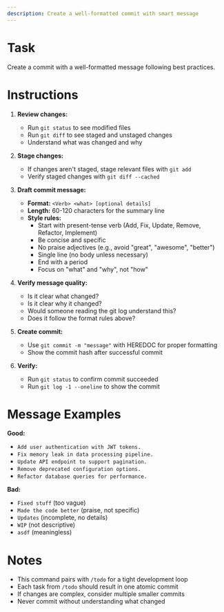```yaml
---
description: Create a well-formatted commit with smart message
---
```


# Task

Create a commit with a well-formatted message following best practices.

# Instructions

1. **Review changes:**
   - Run `git status` to see modified files
   - Run `git diff` to see staged and unstaged changes
   - Understand what was changed and why

2. **Stage changes:**
   - If changes aren't staged, stage relevant files with `git add`
   - Verify staged changes with `git diff --cached`

3. **Draft commit message:**
   - **Format:** `<Verb> <what> [optional details]`
   - **Length:** 60-120 characters for the summary line
   - **Style rules:**
     - Start with present-tense verb (Add, Fix, Update, Remove, Refactor, Implement)
     - Be concise and specific
     - No praise adjectives (e.g., avoid "great", "awesome", "better")
     - Single line (no body unless necessary)
     - End with a period
     - Focus on "what" and "why", not "how"

4. **Verify message quality:**
   - Is it clear what changed?
   - Is it clear why it changed?
   - Would someone reading the git log understand this?
   - Does it follow the format rules above?

5. **Create commit:**
   - Use `git commit -m "message"` with HEREDOC for proper formatting
   - Show the commit hash after successful commit

6. **Verify:**
   - Run `git status` to confirm commit succeeded
   - Run `git log -1 --oneline` to show the commit

# Message Examples

**Good:**
- `Add user authentication with JWT tokens.`
- `Fix memory leak in data processing pipeline.`
- `Update API endpoint to support pagination.`
- `Remove deprecated configuration options.`
- `Refactor database queries for performance.`

**Bad:**
- `Fixed stuff` (too vague)
- `Made the code better` (praise, not specific)
- `Updates` (incomplete, no details)
- `WIP` (not descriptive)
- `asdf` (meaningless)

# Notes

- This command pairs with `/todo` for a tight development loop
- Each task from `/todo` should result in one atomic commit
- If changes are complex, consider multiple smaller commits
- Never commit without understanding what changed
